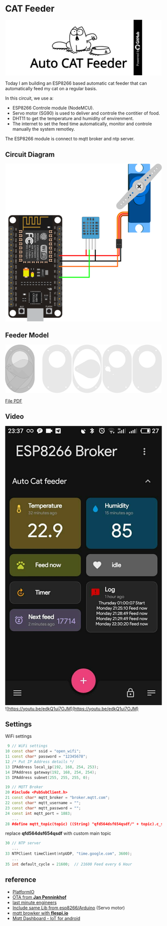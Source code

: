 # CAT Feeder

![CAT Feeder](doc/autocat_feeder.svg)

Today I am building an ESP8266 based automatic cat feeder that can automatically feed my cat on a regular basis. 

In this circuit, we use a:
- ESP8266 Controle module (NodeMCU).
- Servo motor (SG90) is used to deliver and controle the contitier of food.
- DHT11 to get the temperature and humidity of envirenment.
- The internet to set the feed time automatically, monitor and controle manually the system remotley.

The ESP8266 module is connect to mqtt broker and ntp server.

## Circuit Diagram

![schematic](doc/drawing.svg)  


## Feeder Model

[![](doc/path4139.png)](doc/cat_feeder-v3.svg)
  
[File PDF](doc/cat_feeder-v2.pdf)

## Video

[![](doc/photo_2021-07-12_23-38-07.jpg)](https://youtu.be/edkQ1ui7OJM)
![https://youtu.be/edkQ1ui7OJM](https://youtu.be/edkQ1ui7OJM)

## Settings

WiFi settings
```cpp
 9 // WiFi settings
10 const char* ssid = "open_wifi";
11 const char* password = "12345678";
12 /* Put IP Address details */
13 IPAddress local_ip(192, 168, 254, 253);
14 IPAddress gateway(192, 168, 254, 254);
15 IPAddress subnet(255, 255, 255, 0);
```

```cpp
19 // MQTT Broker
20 #include <PubSubClient.h>
21 const char* mqtt_broker = "broker.mqtt.com";
22 const char* mqtt_username = "";
23 const char* mqtt_password = "";
24 const int mqtt_port = 1883;
   ...
28 #define mqtt_topic(topic) ((String) "qfd564dsf654qsdf/" + topic).c_str()
```
replace **qfd564dsf654qsdf** with custom main topic

```cpp
30 // NTP server
   ...
33 NTPClient timeClient(ntpUDP, "time.google.com", 3600);
   ...
35 int default_cycle = 21600;  // 21600 Feed every 6 Hour
```


## reference

- [PlatformIO](https://docs.platformio.org/en/latest/platforms/espressif8266.html)
- [OTA from **Jan Penninkhof**](https://www.youtube.com/watch?v=lXchL3hpDO4&list=LL&index=5)
- [last minute engineers](https://lastminuteengineers.com/esp8266-nodemcu-arduino-tutorial/)
- [Include same Lib from esp8266/Arduino](https://github.com/esp8266/Arduino) (Servo motor)
- [mqtt browker with **flespi.io**](https://flespi.io/#/)
- [Mqtt Dashboard - IoT for android](https://play.google.com/store/apps/details?id=com.app.vetru.mqttdashboard&hl=en&gl=US)
